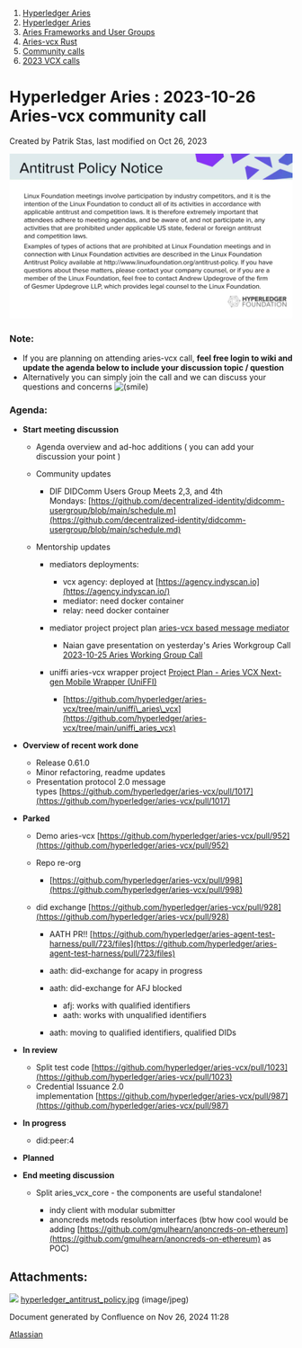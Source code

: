 1. [Hyperledger Aries](index.html)
2. [Hyperledger Aries](Hyperledger-Aries_18481154.html)
3. [Aries Frameworks and User Groups](Aries-Frameworks-and-User-Groups_18481290.html)
4. [Aries-vcx Rust](Aries-vcx-Rust_18499431.html)
5. [Community calls](Community-calls_18499459.html)
6. [2023 VCX calls](2023-VCX-calls_18517247.html)

# Hyperledger Aries : 2023-10-26 Aries-vcx community call

Created by Patrik Stas, last modified on Oct 26, 2023

![](attachments/18508517/18518843.jpg?height=250)

### **Note:**

- If you are planning on attending aries-vcx call, **feel free login to wiki and update the agenda below to include your discussion topic / question**
- Alternatively you can simply join the call and we can discuss your questions and concerns ![(smile)](images/icons/emoticons/smile.png)

### **Agenda:**

- **Start meeting discussion**
  
  - Agenda overview and ad-hoc additions ( you can add your discussion your point )
  - Community updates
    
    - DIF DIDComm Users Group Meets 2,3, and 4th Mondays: [https://github.com/decentralized-identity/didcomm-usergroup/blob/main/schedule.m](https://github.com/decentralized-identity/didcomm-usergroup/blob/main/schedule.md)
  - Mentorship updates
    
    - mediators deployments:
      
      - vcx agency: deployed at [https://agency.indyscan.io](https://agency.indyscan.io/)
      - mediator: need docker container
      - relay: need docker container
    - mediator project project plan [aries-vcx based message mediator](https://lf-hyperledger.atlassian.net/wiki/display/INTERN/aries-vcx+based+message+mediator) 
      
      - Naian gave presentation on yesterday's Aries Workgroup Call [2023-10-25 Aries Working Group Call](2023-10-25-Aries-Working-Group-Call_18508437.html)
    - uniffi aries-vcx wrapper project [Project Plan - Aries VCX Next-gen Mobile Wrapper (UniFFI)](https://lf-hyperledger.atlassian.net/wiki/pages/viewpage.action?pageId=21960060)
      
      - [https://github.com/hyperledger/aries-vcx/tree/main/uniffi\_aries\_vcx](https://github.com/hyperledger/aries-vcx/tree/main/uniffi_aries_vcx)
- **Overview of recent work done**
  
  - Release 0.61.0
  - Minor refactoring, readme updates
  - Presentation protocol 2.0 message types [https://github.com/hyperledger/aries-vcx/pull/1017](https://github.com/hyperledger/aries-vcx/pull/1017)
- **Parked**
  
  - Demo aries-vcx [https://github.com/hyperledger/aries-vcx/pull/952](https://github.com/hyperledger/aries-vcx/pull/952)
  - Repo re-org 
    
    - [https://github.com/hyperledger/aries-vcx/pull/998](https://github.com/hyperledger/aries-vcx/pull/998)
  - did exchange [https://github.com/hyperledger/aries-vcx/pull/928](https://github.com/hyperledger/aries-vcx/pull/928)
    
    - AATH PR!! [https://github.com/hyperledger/aries-agent-test-harness/pull/723/files](https://github.com/hyperledger/aries-agent-test-harness/pull/723/files)
    - aath: did-exchange for acapy in progress
    - aath: did-exchange for AFJ blocked
      
      - afj: works with qualified identifiers
      - aath: works with unqualified identifiers
    - aath: moving to qualified identifiers, qualified DIDs
- **In review**
  
  - Split test code [https://github.com/hyperledger/aries-vcx/pull/1023](https://github.com/hyperledger/aries-vcx/pull/1023)
  - Credential Issuance 2.0 implementation [https://github.com/hyperledger/aries-vcx/pull/987](https://github.com/hyperledger/aries-vcx/pull/987)
- **In progress**
  
  - did:peer:4
- **Planned**

<!--THE END-->

- **End meeting discussion**
  
  - Split aries\_vcx\_core - the components are useful standalone!
    
    - indy client with modular submitter
    - anoncreds metods resolution interfaces (btw how cool would be adding [https://github.com/gmulhearn/anoncreds-on-ethereum](https://github.com/gmulhearn/anoncreds-on-ethereum) as POC)

## Attachments:

![](images/icons/bullet_blue.gif) [hyperledger\_antitrust\_policy.jpg](attachments/18508517/18518843.jpg) (image/jpeg)

Document generated by Confluence on Nov 26, 2024 11:28

[Atlassian](http://www.atlassian.com/)
